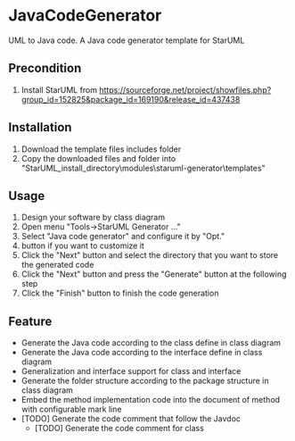 JavaCodeGenerator
=================
UML to Java code. 
A Java code generator template for StarUML


Precondition
------------
1. Install StarUML from https://sourceforge.net/project/showfiles.php?group_id=152825&package_id=169190&release_id=437438


Installation
------------
1. Download the template files includes folder
2. Copy the downloaded files and folder into "StarUML_install_directory\modules\staruml-generator\templates"


Usage
-----
1. Design your software by class diagram
2. Open menu "Tools->StarUML Generator ..."
3. Select "Java code generator" and configure it by "Opt." 
4. button if you want to customize it
4. Click the "Next" button and select the directory that you want to store the generated code
5. Click the "Next" button and press the "Generate" button at the following step
6. Click the "Finish" button to finish the code generation


Feature
-------
* Generate the Java code according to the class define in class diagram
* Generate the Java code according to the interface define in class diagram
* Generalization and interface support for class and interface 
* Generate the folder structure according to the package structure in class diagram
* Embed the method implementation code into the document of method with configurable mark line
* [TODO] Generate the code comment that follow the Javdoc
  * [TODO] Generate the code comment for class
